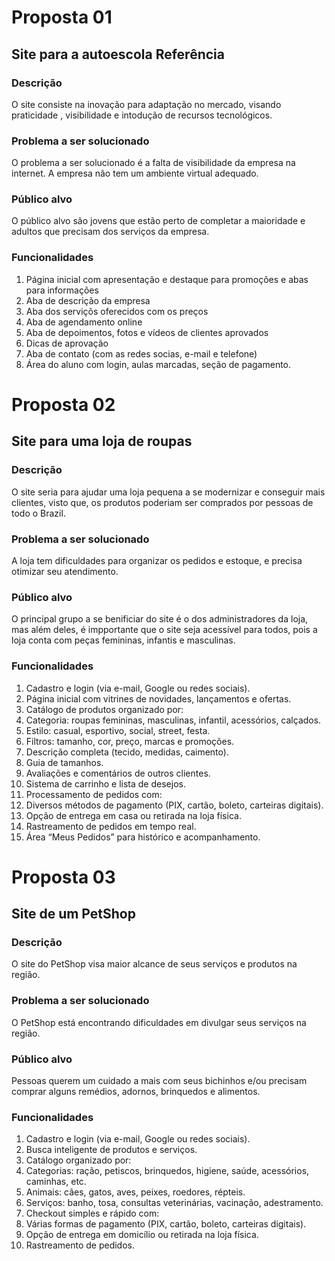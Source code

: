 # Proposta 01

## Site para a autoescola Referência

### Descrição

O site consiste na inovação para adaptação no mercado, visando praticidade , visibilidade e intodução de recursos tecnológicos.

### Problema a ser solucionado

O problema a ser solucionado é a falta de visibilidade da empresa na internet. A empresa não tem um ambiente virtual adequado.

### Público alvo

O público alvo são jovens que estão perto de completar a maioridade e adultos que precisam dos serviços da empresa.

### Funcionalidades

1. Página inicial com apresentação e destaque para promoções e abas para informações
2. Aba de descrição da empresa
3. Aba dos serviçõs oferecidos com os preços
5. Aba de agendamento online
6. Aba de depoimentos, fotos e vídeos de clientes aprovados
7. Dicas de aprovação
8. Aba de contato (com as redes socias, e-mail e telefone)
9. Área do aluno com login, aulas marcadas, seção de pagamento. 
# Proposta 02

## Site para uma loja de roupas

### Descrição

O site seria para ajudar uma loja pequena a se modernizar e conseguir mais clientes, visto que, os produtos poderiam ser comprados por pessoas de todo o Brazil.

### Problema a ser solucionado

A loja tem dificuldades para organizar os pedidos e estoque, e precisa otimizar seu atendimento.

### Público alvo

O principal grupo a se benificiar do site é o dos administradores da loja, mas além deles, é impportante que o site seja acessível para todos, pois a loja conta com peças femininas, infantis e masculinas.

### Funcionalidades

1. Cadastro e login (via e-mail, Google ou redes sociais).
2. Página inicial com vitrines de novidades, lançamentos e ofertas.
3. Catálogo de produtos organizado por:
4. Categoria: roupas femininas, masculinas, infantil, acessórios, calçados.
5. Estilo: casual, esportivo, social, street, festa.
6. Filtros: tamanho, cor, preço, marcas e promoções.
7. Descrição completa (tecido, medidas, caimento).
8. Guia de tamanhos.
9. Avaliações e comentários de outros clientes.
10. Sistema de carrinho e lista de desejos.
11. Processamento de pedidos com:
12. Diversos métodos de pagamento (PIX, cartão, boleto, carteiras digitais).
13. Opção de entrega em casa ou retirada na loja física.
14. Rastreamento de pedidos em tempo real.
15. Área “Meus Pedidos” para histórico e acompanhamento.

# Proposta 03

## Site de um PetShop

### Descrição

O site do PetShop visa maior alcance de seus serviços e produtos na região.

### Problema a ser solucionado

O PetShop está encontrando dificuldades em divulgar seus serviços na região.

### Público alvo

Pessoas querem um cuidado a mais com seus bichinhos e/ou precisam comprar alguns remédios, adornos, brinquedos e alimentos.

### Funcionalidades

1. Cadastro e login (via e-mail, Google ou redes sociais).
2. Busca inteligente de produtos e serviços.
3. Catálogo organizado por:
4. Categorias: ração, petiscos, brinquedos, higiene, saúde, acessórios, caminhas, etc.
5. Animais: cães, gatos, aves, peixes, roedores, répteis.
6. Serviços: banho, tosa, consultas veterinárias, vacinação, adestramento.
7. Checkout simples e rápido com:
8. Várias formas de pagamento (PIX, cartão, boleto, carteiras digitais).
9. Opção de entrega em domicílio ou retirada na loja física.
10. Rastreamento de pedidos.